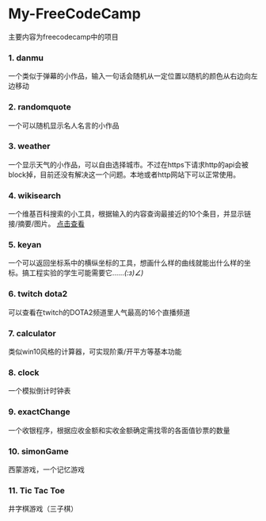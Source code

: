 # My-FreeCodeCamp
主要内容为freecodecamp中的项目
### 1. danmu

一个类似于弹幕的小作品，输入一句话会随机从一定位置以随机的颜色从右边向左边移动
### 2. randomquote

一个可以随机显示名人名言的小作品
### 3. weather

一个显示天气的小作品，可以自由选择城市。不过在https下请求http的api会被block掉，目前还没有解决这一个问题。本地或者http网站下可以正常使用。
### 4. wikisearch

一个维基百科搜索的小工具，根据输入的内容查询最接近的10个条目，并显示链接/摘要/图片。
[点击查看](https://zhangcuizc.github.io/My-FreeCodeCamp)

### 5. keyan

一个可以返回坐标系中的横纵坐标的工具，想画什么样的曲线就能出什么样的坐标。搞工程实验的学生可能需要它……_(:з)∠)_

### 6. twitch dota2

可以查看在twitch的DOTA2频道里人气最高的16个直播频道

### 7. calculator

类似win10风格的计算器，可实现阶乘/开平方等基本功能

### 8. clock

一个模拟倒计时钟表

### 9. exactChange

一个收银程序，根据应收金额和实收金额确定需找零的各面值钞票的数量

### 10. simonGame

西蒙游戏，一个记忆游戏

### 11. Tic Tac Toe

井字棋游戏（三子棋）
